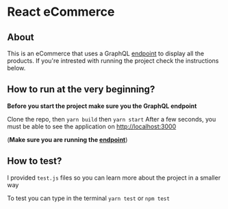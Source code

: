 # React eCommerce

## About

This is an eCommerce that uses a GraphQL [endpoint](https://github.com/asemshaath/e-commerce-endpoint) to display all the products. If you're intrested with running the project check the instructions below.

## How to run at the very beginning?
**Before you start the project make sure you the GraphQL endpoint**

Clone the repo, then 
`yarn build` then `yarn start`
After a few seconds, 
you must be able to see the application on  [http://localhost:3000](http://localhost:3000)

(**Make sure you are running the [endpoint](https://github.com/asemshaath/e-commerce-endpoint)**)


## How to test?
I provided `test.js` files so you can learn more about the project in a smaller way

To test you can type in the terminal `yarn test` or `npm test`





